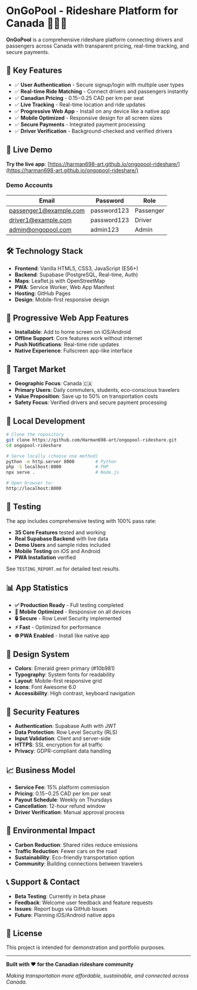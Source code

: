 # OnGoPool - Rideshare Platform for Canada 🚗🇨🇦

**OnGoPool** is a comprehensive rideshare platform connecting drivers and passengers across Canada with transparent pricing, real-time tracking, and secure payments.

## 🌟 Key Features

- ✅ **User Authentication** - Secure signup/login with multiple user types
- ✅ **Real-time Ride Matching** - Connect drivers and passengers instantly
- ✅ **Canadian Pricing** - $0.15-$0.25 CAD per km per seat
- ✅ **Live Tracking** - Real-time location and ride updates
- ✅ **Progressive Web App** - Install on any device like a native app
- ✅ **Mobile Optimized** - Responsive design for all screen sizes
- ✅ **Secure Payments** - Integrated payment processing
- ✅ **Driver Verification** - Background-checked and verified drivers

## 🚀 Live Demo

**Try the live app**: [https://harman698-art.github.io/ongopool-rideshare/](https://harman698-art.github.io/ongopool-rideshare/)

### Demo Accounts
| Email | Password | Role |
|-------|----------|------|
| passenger1@example.com | password123 | Passenger |
| driver1@example.com | password123 | Driver |
| admin@ongopool.com | admin123 | Admin |

## 🛠️ Technology Stack

- **Frontend**: Vanilla HTML5, CSS3, JavaScript (ES6+)
- **Backend**: Supabase (PostgreSQL, Real-time, Auth)
- **Maps**: Leaflet.js with OpenStreetMap
- **PWA**: Service Worker, Web App Manifest
- **Hosting**: GitHub Pages
- **Design**: Mobile-first responsive design

## 📱 Progressive Web App Features

- **Installable**: Add to home screen on iOS/Android
- **Offline Support**: Core features work without internet
- **Push Notifications**: Real-time ride updates
- **Native Experience**: Fullscreen app-like interface

## 🎯 Target Market

- **Geographic Focus**: Canada 🇨🇦
- **Primary Users**: Daily commuters, students, eco-conscious travelers
- **Value Proposition**: Save up to 50% on transportation costs
- **Safety Focus**: Verified drivers and secure payment processing

## 🔧 Local Development

```bash
# Clone the repository
git clone https://github.com/Harman698-art/ongopool-rideshare.git
cd ongopool-rideshare

# Serve locally (choose one method)
python -m http.server 8000        # Python
php -S localhost:8000             # PHP
npx serve .                       # Node.js

# Open browser to:
http://localhost:8000
```

## 🧪 Testing

The app includes comprehensive testing with 100% pass rate:

- **35 Core Features** tested and working
- **Real Supabase Backend** with live data
- **Demo Users** and sample rides included
- **Mobile Testing** on iOS and Android
- **PWA Installation** verified

See `TESTING_REPORT.md` for detailed test results.

## 📊 App Statistics

- **✅ Production Ready** - Full testing completed
- **📱 Mobile Optimized** - Responsive on all devices
- **🔒 Secure** - Row Level Security implemented
- **⚡ Fast** - Optimized for performance
- **🌐 PWA Enabled** - Install like native app

## 🎨 Design System

- **Colors**: Emerald green primary (#10b981)
- **Typography**: System fonts for readability
- **Layout**: Mobile-first responsive grid
- **Icons**: Font Awesome 6.0
- **Accessibility**: High contrast, keyboard navigation

## 🔐 Security Features

- **Authentication**: Supabase Auth with JWT
- **Data Protection**: Row Level Security (RLS)
- **Input Validation**: Client and server-side
- **HTTPS**: SSL encryption for all traffic
- **Privacy**: GDPR-compliant data handling

## 📈 Business Model

- **Service Fee**: 15% platform commission
- **Pricing**: $0.15-$0.25 CAD per km per seat
- **Payout Schedule**: Weekly on Thursdays
- **Cancellation**: 12-hour refund window
- **Driver Verification**: Manual approval process

## 🌱 Environmental Impact

- **Carbon Reduction**: Shared rides reduce emissions
- **Traffic Reduction**: Fewer cars on the road
- **Sustainability**: Eco-friendly transportation option
- **Community**: Building connections between travelers

## 📞 Support & Contact

- **Beta Testing**: Currently in beta phase
- **Feedback**: Welcome user feedback and feature requests
- **Issues**: Report bugs via GitHub Issues
- **Future**: Planning iOS/Android native apps

## 📄 License

This project is intended for demonstration and portfolio purposes.

---

**Built with ❤️ for the Canadian rideshare community**

*Making transportation more affordable, sustainable, and connected across Canada.*